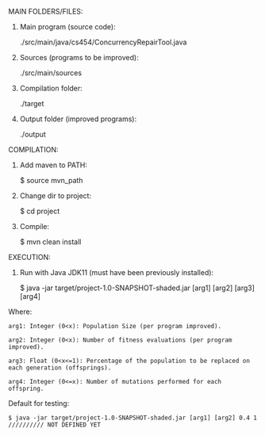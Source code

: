 MAIN FOLDERS/FILES:

1) Main program (source code):

    ./src/main/java/cs454/ConcurrencyRepairTool.java

2) Sources (programs to be improved):

    ./src/main/sources

3) Compilation folder:

    ./target

4) Output folder (improved programs):

    ./output


COMPILATION:

1) Add maven to PATH:

    $ source mvn_path

2) Change dir to project:

    $ cd project

3) Compile:

    $ mvn clean install


EXECUTION:

1) Run with Java JDK11 (must have been previously installed):

    $ java -jar target/project-1.0-SNAPSHOT-shaded.jar [arg1] [arg2] [arg3] [arg4]

Where:

    arg1: Integer (0<x): Population Size (per program improved).

    arg2: Integer (0<x): Number of fitness evaluations (per program improved).

    arg3: Float (0<x<=1): Percentage of the population to be replaced on each generation (offsprings).

    arg4: Integer (0<=x): Number of mutations performed for each offspring.

Default for testing:

    $ java -jar target/project-1.0-SNAPSHOT-shaded.jar [arg1] [arg2] 0.4 1      ////////// NOT DEFINED YET